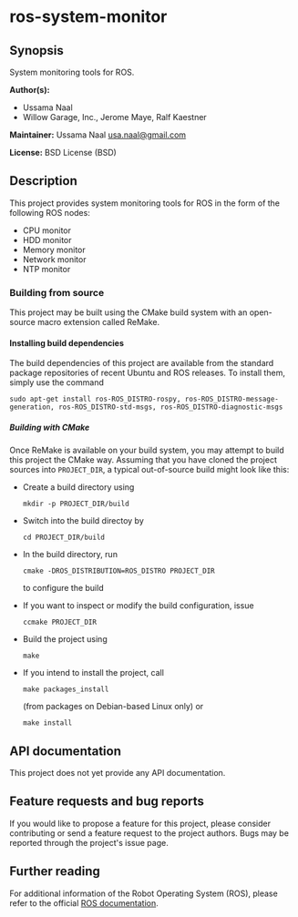 # ros-system-monitor

## Synopsis

System monitoring tools for ROS.

**Author(s):**
* Ussama Naal
* Willow Garage, Inc., Jerome Maye, Ralf Kaestner

**Maintainer:** Ussama Naal <usa.naal@gmail.com>

**License:** BSD License (BSD)

## Description

This project provides system monitoring tools for ROS in the form of the
following ROS nodes:

* CPU monitor
* HDD monitor
* Memory monitor
* Network monitor
* NTP monitor


### Building from source

This project may be built using the CMake build system with an open-source
macro extension called ReMake.

#### Installing build dependencies

The build dependencies of this project are available from the standard
package repositories of recent Ubuntu and ROS releases. To install them,
simply use the command

```
sudo apt-get install ros-ROS_DISTRO-rospy, ros-ROS_DISTRO-message-generation, ros-ROS_DISTRO-std-msgs, ros-ROS_DISTRO-diagnostic-msgs

```
##### Building with CMake

Once ReMake is available on your build system, you may attempt to build this
project the CMake way. Assuming that you have cloned the project sources into
`PROJECT_DIR`, a typical out-of-source build might look like this:

* Create a build directory using 

  ```
  mkdir -p PROJECT_DIR/build
  ```

* Switch into the build directoy by 

  ```
  cd PROJECT_DIR/build
  ```

* In the build directory, run 

  ```
  cmake -DROS_DISTRIBUTION=ROS_DISTRO PROJECT_DIR
  ```

  to configure the build

* If you want to inspect or modify the build configuration, issue 

  ```
  ccmake PROJECT_DIR
  ```

* Build the project using 

  ```
  make
  ```

* If you intend to install the project, call 

  ```
  make packages_install
  ```

  (from packages on Debian-based Linux only) or 

  ```
  make install
  ```

## API documentation

This project does not yet provide any API documentation.

## Feature requests and bug reports

If you would like to propose a feature for this project, please consider
contributing or send a feature request to the project authors. Bugs may be
reported through the project's issue page.

## Further reading

For additional information of the Robot Operating System (ROS), please refer
to the official [ROS documentation](http://wiki.ros.org).
